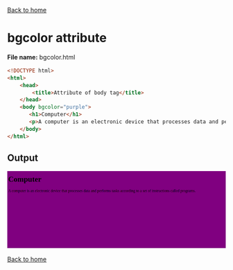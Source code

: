 [Back to home](README.md)
# bgcolor attribute

**File name:** bgcolor.html
```html
<!DOCTYPE html>
<html>
    <head>
        <title>Attribute of body tag</title>
    </head>
    <body bgcolor="purple">
       <h1>Computer</h1>
       <p>A computer is an electronic device that processes data and performs tasks according to a set of instructions called programs. </p>
    </body>
</html>
```


## Output
![](images/bgcolor.png)

[Back to home](README.md)
